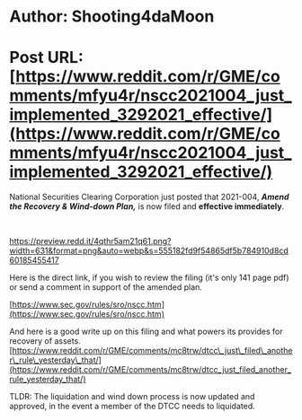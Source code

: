 # Author: Shooting4daMoon
# Post URL: [https://www.reddit.com/r/GME/comments/mfyu4r/nscc2021004_just_implemented_3292021_effective/](https://www.reddit.com/r/GME/comments/mfyu4r/nscc2021004_just_implemented_3292021_effective/)


National Securities Clearing Corporation just posted that 2021-004,  ***Amend the Recovery & Wind-down Plan,*** is now filed and **effective immediately**.

&#x200B;

https://preview.redd.it/4qthr5am21q61.png?width=631&format=png&auto=webp&s=555182fd9f54865df5b784910d8cd60185455417

Here is the direct link, if you wish to review the filing (it's only 141 page pdf) or send a comment in support of the amended plan.

[https://www.sec.gov/rules/sro/nscc.htm](https://www.sec.gov/rules/sro/nscc.htm)

And here is a good write up on this filing and what powers its provides for recovery of assets. [https://www.reddit.com/r/GME/comments/mc8trw/dtcc\_just\_filed\_another\_rule\_yesterday\_that/](https://www.reddit.com/r/GME/comments/mc8trw/dtcc_just_filed_another_rule_yesterday_that/)

TLDR:  The liquidation and wind down process is now updated and approved, in the event a member of the DTCC needs to liquidated.